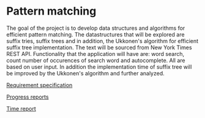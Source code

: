 
# Pattern matching 

The goal of the project is to develop data structures and algorithms for efficient pattern matching. The datastructures that will be explored are suffix tries, suffix trees and in addition, the Ukkonen's algorithm for efficient suffix tree implementation. The text will be sourced from New York Times REST API. Functionality that the application will have are: word search, count number of occurences of search word and autocomplete. All are based on user input. In addition the implementation time of suffix tree will be improved by the Ukkonen's algorithm and further analyzed.



[Requirement specification](https://github.com/r-elsa/treecomparison/blob/master/documentation/requirements.md)

[Progress reports](https://github.com/r-elsa/treecomparison/blob/master/documentation/progress_reports/week1.md)

[Time report](https://github.com/r-elsa/treecomparison/blob/master/documentation/progress_reports/time_report.md)



